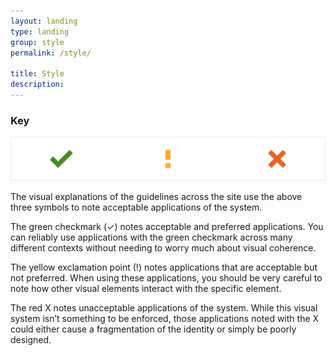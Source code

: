 ```yaml
---
layout: landing
type: landing
group: style
permalink: /style/

title: Style
description:
---
```


### Key

![ ](/images/creation-grid/170516-Key.png)

The visual explanations of the guidelines across the site use the above three symbols to note acceptable applications of the system.

The green checkmark (✓) notes acceptable and preferred applications. You can reliably use applications with the green checkmark across many different contexts without needing to worry much about visual coherence.

The yellow exclamation point (!) notes applications that are acceptable but not preferred. When using these applications, you should be very careful to note how other visual elements interact with the specific element.

The red X notes unacceptable applications of the system. While this visual system isn’t something to be enforced, those applications noted with the X could either cause a fragmentation of the identity or simply be poorly designed.
